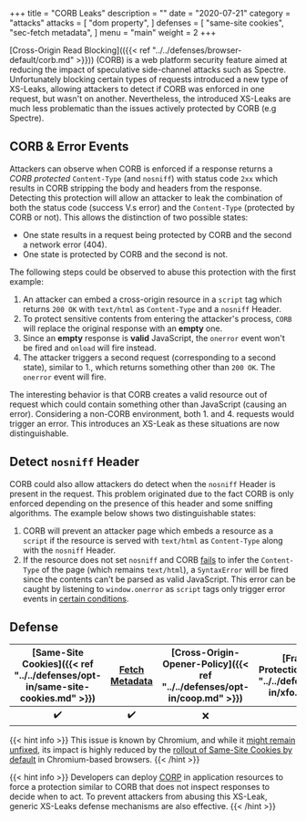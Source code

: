 +++
title = "CORB Leaks"
description = ""
date = "2020-07-21"
category = "attacks"
attacks = [
    "dom property",
]
defenses = [
    "same-site cookies",
    "sec-fetch metadata",
]
menu = "main"
weight = 2
+++

[Cross-Origin Read Blocking](({{< ref "../../defenses/browser-default/corb.md" >}})) (CORB) is a web platform security feature aimed at reducing the impact of speculative side-channel attacks such as Spectre. Unfortunately blocking certain types of requests introduced a new type of XS-Leaks, allowing attackers to detect if CORB was enforced in one request, but wasn't on another. Nevertheless, the introduced XS-Leaks are much less problematic than the issues actively protected by CORB (e.g Spectre).

## CORB & Error Events


Attackers can observe when CORB is enforced if a response returns a *CORB protected* `Content-Type` (and `nosniff`) with status code `2xx` which results in CORB stripping the body and headers from the response. Detecting this protection will allow an attacker to leak the combination of both the status code (success V.s error) and the `Content-Type` (protected by CORB or not). This allows the distinction of two possible states: 
- One state results in a request being protected by CORB and the second a network error (404). 
- One state is protected by CORB and the second is not.

The following steps could be observed to abuse this protection with the first example:

1. An attacker can embed a cross-origin resource in a `script` tag which returns `200 OK` with `text/html` as `Content-Type` and a `nosniff` Header.
2. To protect sensitive contents from entering the attacker's process, `CORB` will replace the original response with an **empty** one. 
3. Since an **empty** response is **valid** JavaScript, the `onerror` event won't be fired and `onload` will fire instead. 
4. The attacker triggers a second request (corresponding to a second state), similar to 1., which returns something other than `200 OK`. The `onerror` event will fire.

The interesting behavior is that CORB creates a valid resource out of request which could contain something other than JavaScript (causing an error). Considering a non-CORB environment, both 1. and 4. requests would trigger an error. This introduces an XS-Leak as these situations are now distinguishable.

## Detect `nosniff` Header

CORB could also allow attackers do detect when the `nosniff` Header is present in the request. This problem originated due to the fact CORB is only enforced depending on the presence of this header and some sniffing algorithms. The example below shows two distinguishable states:

1. CORB will prevent an attacker page which embeds a resource as a `script` if the resource is served with `text/html` as `Content-Type` along with the `nosniff` Header. 
2. If the resource does not set `nosniff` and CORB [fails](https://chromium.googlesource.com/chromium/src/+/master/services/network/cross_origin_read_blocking_explainer.md#what-types-of-content-are-protected-by-corb) to infer the `Content-Type` of the page (which remains `text/html`), a `SyntaxError` will be fired since the contents can't be parsed as valid JavaScript. This error can be caught by listening to `window.onerror` as `script` tags only trigger error events in [certain conditions](https://developer.mozilla.org/en-US/docs/Web/API/HTMLScriptElement).

## Defense


| [Same-Site Cookies]({{< ref "../../defenses/opt-in/same-site-cookies.md" >}})  | [Fetch Metadata](https://TODO)  | [Cross-Origin-Opener-Policy]({{< ref "../../defenses/opt-in/coop.md" >}})  |  [Framing Protections]({{< ref "../../defenses/opt-in/xfo.md" >}}) |
|:------------------:|:---------------:|:-----:|:--------------------:|
|         ✔️         |      ✔️         |  ❌   |          ❌         |


{{< hint info >}}
This issue is known by Chromium, and while it [might remain unfixed](https://docs.google.com/document/d/1kdqstoT1uH5JafGmRXrtKE4yVfjUVmXitjcvJ4tbBvM/edit?ts=5f2c8004), its impact is highly reduced by the [rollout of Same-Site Cookies by default](https://blog.chromium.org/2020/05/resuming-samesite-cookie-changes-in-july.html) in Chromium-based browsers.
{{< /hint >}}

{{< hint info >}}
Developers can deploy [CORP](https://TODO) in application resources to force a protection similar to CORB that does not inspect responses to decide when to act. To prevent attackers from abusing this XS-Leak, generic XS-Leaks defense mechanisms are also effective.
{{< /hint >}}

[^1]: CORB vs side channels, [link](https://docs.google.com/document/d/1kdqstoT1uH5JafGmRXrtKE4yVfjUVmXitjcvJ4tbBvM/edit?ts=5f2c8004)
